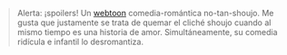 > Alerta: ¡spoilers!
Un [webtoon](https://www.webtoons.com/episodeList?titleNo=2189) comedia-romántica no-tan-shoujo. Me gusta que justamente se trata de quemar el cliché shoujo cuando al mismo tiempo es una historia de amor. Simultáneamente, su comedia ridícula e infantil lo desromantiza.
